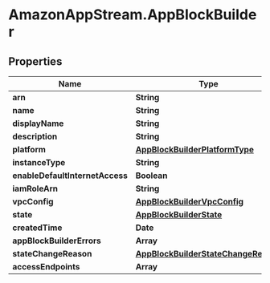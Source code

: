 # AmazonAppStream.AppBlockBuilder

## Properties

Name | Type | Description | Notes
------------ | ------------- | ------------- | -------------
**arn** | **String** |  | 
**name** | **String** |  | 
**displayName** | **String** |  | [optional] 
**description** | **String** |  | [optional] 
**platform** | [**AppBlockBuilderPlatformType**](AppBlockBuilderPlatformType.md) |  | 
**instanceType** | **String** |  | 
**enableDefaultInternetAccess** | **Boolean** |  | [optional] 
**iamRoleArn** | **String** |  | [optional] 
**vpcConfig** | [**AppBlockBuilderVpcConfig**](AppBlockBuilderVpcConfig.md) |  | 
**state** | [**AppBlockBuilderState**](AppBlockBuilderState.md) |  | 
**createdTime** | **Date** |  | [optional] 
**appBlockBuilderErrors** | **Array** |  | [optional] 
**stateChangeReason** | [**AppBlockBuilderStateChangeReason**](AppBlockBuilderStateChangeReason.md) |  | [optional] 
**accessEndpoints** | **Array** |  | [optional] 


